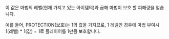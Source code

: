 이 값은 마법의 레벨(현재 가지고 있는 아이템의)과 곱해 마법이 보호 할 피해량을 얻습니다.

예를 들어, PROTECTION(보호)는 1의 값을 가지므로, 1 레벨인 경우에 마법 부여시 1(레벨) * 1(값) = 1로 플레이어를 1만큼 보호합니다.